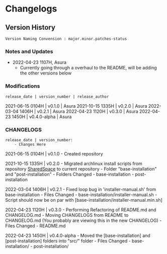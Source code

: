 # Changelogs

## Version History
```
Version Naming Convension : major.minor.patches-status
```

### Notes and Updates

- 2022-04-23 1107H, Asura
	- Currently going through a overhaul to the README, will be adding the other versions below

### Modifications

```
release_date | version_number | release_author
```
2021-06-15 0104H | v0.1.0 | Asura
2021-10-15 1335H | v0.2.0 | Asura
2022-03-04 1406H | v0.2.1 | Asura
2022-04-23 1120H | v0.3.0 | Asura
2022-04-23 1450H | v0.4.0-alpha | Asura

### CHANGELOGS
```
release_date | version_number:
	- Changes Here
```
2021-06-15 0104H | v0.1.0
	- Created repository

2021-10-15 1335H | v0.2.0
	- Migrated archlinux install scripts from repository [SharedSpace](https://github.com/Thanatisia/SharedSpace) to current repository
		- Folder "base-installation" and "post-installation" 
	- Folders Changed
		- base-installation
		- post-installation

2022-03-04 1406H | v0.2.1
	- Fixed loop bug in 'installer-manual.sh' from base-installation
	- Files Changed
		- base-installation/installer-manual.sh
			- Script should now be on par with [base-installation/installer-manual.min.sh]

2022-04-23 1120H | v0.3.0
	- Performing Refactoring of README.md and CHANGELOG.md
		- Moving CHANGELOGS from README to CHANGELOG.md (You probably are viewing this in the new CHANGELOG)
	- Files Changed
		- README.md

2022-04-23 1450H | v0.4.0-alpha
	- Moved the [base-installation] and [post-installation] folders into "src/" folder
	- Files Changed
		- base-installation/
		- post-installation/

